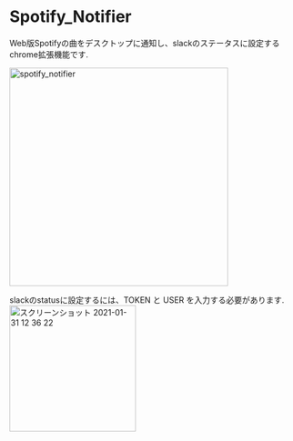 # Spotify_Notifier  
Web版Spotifyの曲をデスクトップに通知し、slackのステータスに設定するchrome拡張機能です.  

<img width="384" alt="spotify_notifier" src="https://user-images.githubusercontent.com/31591102/66267116-4ac24800-e868-11e9-98e2-f0badcd69e6b.png">  

slackのstatusに設定するには、TOKEN と USER を入力する必要があります.  
<img width="222" alt="スクリーンショット 2021-01-31 12 36 22" src="https://user-images.githubusercontent.com/31591102/106373849-f3cb7500-63c0-11eb-8fc2-5d3082afdd48.png">
